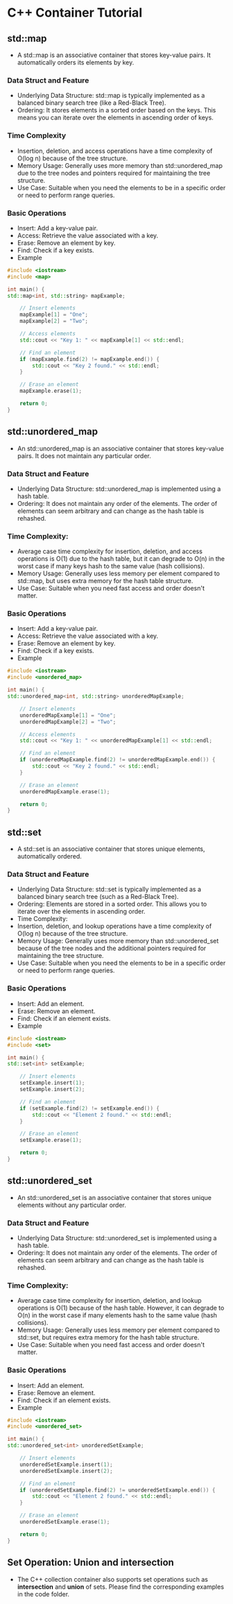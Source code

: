 # C++ Container Tutorial

## std::map
* A std::map is an associative container that stores key-value pairs. It automatically orders its elements by key.

### Data Struct and Feature
* Underlying Data Structure: std::map is typically implemented as a balanced binary search tree (like a Red-Black Tree).
* Ordering: It stores elements in a sorted order based on the keys. This means you can iterate over the elements in ascending order of keys.
### Time Complexity
* Insertion, deletion, and access operations have a time complexity of O(log n) because of the tree structure.
* Memory Usage: Generally uses more memory than std::unordered_map due to the tree nodes and pointers required for maintaining the tree structure.
* Use Case: Suitable when you need the elements to be in a specific order or need to perform range queries.

### Basic Operations
* Insert: Add a key-value pair.
* Access: Retrieve the value associated with a key.
* Erase: Remove an element by key.
* Find: Check if a key exists.
* Example
```c++
#include <iostream>
#include <map>

int main() {
std::map<int, std::string> mapExample;

    // Insert elements
    mapExample[1] = "One";
    mapExample[2] = "Two";

    // Access elements
    std::cout << "Key 1: " << mapExample[1] << std::endl;

    // Find an element
    if (mapExample.find(2) != mapExample.end()) {
        std::cout << "Key 2 found." << std::endl;
    }

    // Erase an element
    mapExample.erase(1);

    return 0;
}
```


## std::unordered_map
* An std::unordered_map is an associative container that stores key-value pairs. It does not maintain any particular order.

### Data Struct and Feature
* Underlying Data Structure: std::unordered_map is implemented using a hash table.
* Ordering: It does not maintain any order of the elements. The order of elements can seem arbitrary and can change as the hash table is rehashed.
### Time Complexity:
* Average case time complexity for insertion, deletion, and access operations is O(1) due to the hash table, but it can degrade to O(n) in the worst case if many keys hash to the same value (hash collisions).
* Memory Usage: Generally uses less memory per element compared to std::map, but uses extra memory for the hash table structure.
* Use Case: Suitable when you need fast access and order doesn't matter.

### Basic Operations
* Insert: Add a key-value pair.
* Access: Retrieve the value associated with a key.
* Erase: Remove an element by key.
* Find: Check if a key exists.
* Example
```c++
#include <iostream>
#include <unordered_map>

int main() {
std::unordered_map<int, std::string> unorderedMapExample;

    // Insert elements
    unorderedMapExample[1] = "One";
    unorderedMapExample[2] = "Two";

    // Access elements
    std::cout << "Key 1: " << unorderedMapExample[1] << std::endl;

    // Find an element
    if (unorderedMapExample.find(2) != unorderedMapExample.end()) {
        std::cout << "Key 2 found." << std::endl;
    }

    // Erase an element
    unorderedMapExample.erase(1);

    return 0;
}
```

## std::set

* A std::set is an associative container that stores unique elements, automatically ordered.

### Data Struct and Feature
* Underlying Data Structure: std::set is typically implemented as a balanced binary search tree (such as a Red-Black Tree).
* Ordering: Elements are stored in a sorted order. This allows you to iterate over the elements in ascending order.
* Time Complexity:
* Insertion, deletion, and lookup operations have a time complexity of O(log n) because of the tree structure.
* Memory Usage: Generally uses more memory than std::unordered_set because of the tree nodes and the additional pointers required for maintaining the tree structure.
* Use Case: Suitable when you need the elements to be in a specific order or need to perform range queries.


### Basic Operations
* Insert: Add an element.
* Erase: Remove an element.
* Find: Check if an element exists.
* Example

```c++
#include <iostream>
#include <set>

int main() {
std::set<int> setExample;

    // Insert elements
    setExample.insert(1);
    setExample.insert(2);

    // Find an element
    if (setExample.find(2) != setExample.end()) {
        std::cout << "Element 2 found." << std::endl;
    }

    // Erase an element
    setExample.erase(1);

    return 0;
}
```

## std::unordered_set

* An std::unordered_set is an associative container that stores unique elements without any particular order.

### Data Struct and Feature
* Underlying Data Structure: std::unordered_set is implemented using a hash table.
* Ordering: It does not maintain any order of the elements. The order of elements can seem arbitrary and can change as the hash table is rehashed.
### Time Complexity:
* Average case time complexity for insertion, deletion, and lookup operations is O(1) because of the hash table. However, it can degrade to O(n) in the worst case if many elements hash to the same value (hash collisions).
* Memory Usage: Generally uses less memory per element compared to std::set, but requires extra memory for the hash table structure.
* Use Case: Suitable when you need fast access and order doesn't matter.

### Basic Operations
* Insert: Add an element.
* Erase: Remove an element.
* Find: Check if an element exists.
* Example
```c++
#include <iostream>
#include <unordered_set>

int main() {
std::unordered_set<int> unorderedSetExample;

    // Insert elements
    unorderedSetExample.insert(1);
    unorderedSetExample.insert(2);

    // Find an element
    if (unorderedSetExample.find(2) != unorderedSetExample.end()) {
        std::cout << "Element 2 found." << std::endl;
    }

    // Erase an element
    unorderedSetExample.erase(1);

    return 0;
}
```
## Set Operation: Union and intersection 
* The C++ collection container also supports set operations such as **intersection** and **union** of sets. Please find the corresponding examples in the code folder.
